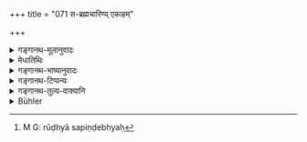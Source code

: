 +++
title = "071 स-ब्रह्मचारिण्य् एकाहम्"

+++

<details><summary>गङ्गानथ-मूलानुवादः</summary>

On the death of a fellow-student, the impurity has been declared to last for one day. In the case of a birth, the purity of the ‘Samānopaka’ relations is held to come after three pays.—(70)
</details>

<details><summary>मेधातिथिः</summary>

**सब्रह्मचारी** समानचर्णो ऽत **एकोदका** रूढ्या आसपिण्डेभ्यः[^१७१] परिगृह्यन्ते । तेषाम् इतरेतरं जन्मनि सूतके त्रिरात्रम् । सद्यःशौचम् अपि स्मृत्यन्तराद् उदकदायिनां विकल्पितं द्रष्टव्यम् ॥ ५.७० ॥


[^१७१]:
     M G: rūḍhyā sapiṇḍebhyaḥ
</details>

<details><summary>गङ्गानथ-भाष्यानुवादः</summary>

‘*Fellow-student*’—professing the same Vedic Rescension.

‘*Samānodaka relations*;’—those meant here are to be counted from the point where the ‘Sapiṇḍa-relationship’ censes Among these, when then is a birth, the impurity lasts for three days.

The option of ‘immediate purity’ is also laid down in another Smṛti-text, for ‘*Samānodaka*’ relations.—(70)
</details>

<details><summary>गङ्गानथ-टिप्पन्यः</summary>

(Verse 71 of other commentators.)

This verse is quoted in *Nityācārapradīpa* (p. 131);—in *Hāralatā* (p.
76), which explains ‘*ekodaka*’ as *samānodaka*;—and in *Śuddhimayūkha*
(p. 37).
</details>

<details><summary>गङ्गानथ-तुल्य-वाक्यानि</summary>

*Gautama* (14.20).—‘The impurity lasts for one night together with the
preceding and following days, in the case of the death of a
fellow-student.’

*Baudhāyana* (1.11.30).—‘Let him keep, on account of a pupil, for one
who has the same spiritual guide, for a fellow-student,—three days, one
day and a night, one day and so forth.’

*Āśvalāyana Gṛhyasūtra* (4.4.26).—‘One day after the death of a
fellow-pupil.’

*Pāraskara Gṛhyasūtra* (2.11.8).—‘If a fellow-pupil has died, then for
three days.’

*Gobhila Gṛhyasūtra* (3.3.24).—‘Study is interrupted for one day, if a
fellow-pupil has died.’
</details>

<details><summary>Bühler</summary>

071	If a fellow-student has died, the Smriti prescribes an impurity of one day; on a birth the purification of the Samanodakas is declared (to take place) after three (days and) nights.
</details>
